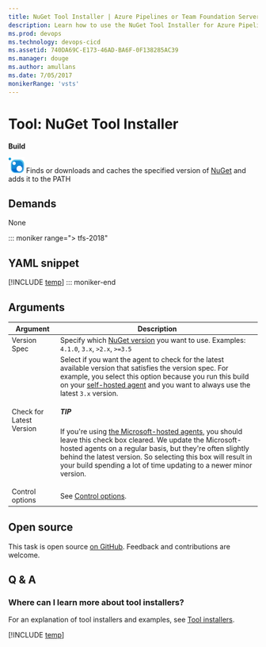 ```yaml
---
title: NuGet Tool Installer | Azure Pipelines or Team Foundation Server
description: Learn how to use the NuGet Tool Installer for Azure Pipelines and TFS to find, download, and cache the specified version of NuGet.
ms.prod: devops
ms.technology: devops-cicd
ms.assetid: 740DA69C-E173-46AD-BA6F-0F138285AC39
ms.manager: douge
ms.author: amullans
ms.date: 7/05/2017
monikerRange: 'vsts'
---
```


# Tool: NuGet Tool Installer

**Build**

![icon](_img/nuget.png) Finds or downloads and caches the specified version of [NuGet](https://nuget.org/) and adds it to the PATH

## Demands

None

::: moniker range="> tfs-2018"
## YAML snippet
[!INCLUDE [temp](../_shared/yaml/NuGetToolInstallerV0.md)]
::: moniker-end

## Arguments

| Argument | Description |
|----------|-------------|
| Version Spec | Specify which [NuGet version](https://dist.nuget.org/tools.json) you want to use. Examples: `4.1.0`, `3.x`, `>2.x`, `>=3.5` |
| Check for Latest Version | Select if you want the agent to check for the latest available version that satisfies the version spec. For example, you select this option because you run this build on your [self-hosted agent](../../agents/agents.md#install) and you want to always use the latest `3.x` version. <div class="tip"><h5>TIP</h5><p>If you're using [the Microsoft-hosted agents](../../agents/hosted.md), you should leave this check box cleared. We update the Microsoft-hosted agents on a regular basis, but they're often slightly behind the latest version. So selecting this box will result in your build spending a lot of time updating to a newer minor version.</p></div>|
| Control options | See [Control options](../../process/tasks.md#controloptions). |

## Open source

This task is open source [on GitHub](https://github.com/Microsoft/vsts-tasks). Feedback and contributions are welcome.

## Q & A
<!-- BEGINSECTION class="md-qanda" -->

### Where can I learn more about tool installers?

For an explanation of tool installers and examples, see [Tool installers](../../process/tasks.md#tool-installers).

[!INCLUDE [temp](../../_shared/qa-agents.md)]

<!-- ENDSECTION -->
